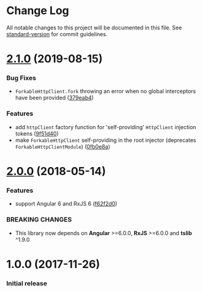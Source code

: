 # Change Log

All notable changes to this project will be documented in this file. See [standard-version](https://github.com/conventional-changelog/standard-version) for commit guidelines.

<a name="2.1.0"></a>
# [2.1.0](https://github.com/dscheerens/ngx-forkable-http-client/compare/v2.0.0...v2.1.0) (2019-08-15)


### Bug Fixes

* `ForkableHttpClient.fork` throwing an error when no global interceptors have been provided ([379eab4](https://github.com/dscheerens/ngx-forkable-http-client/commit/379eab4))


### Features

* add `httpClient` factory function for 'self-providing' `HttpClient` injection tokens ([9f51d40](https://github.com/dscheerens/ngx-forkable-http-client/commit/9f51d40))
* make `ForkableHttpClient` self-providing in the root injector (deprecates `ForkableHttpClientModule`) ([0fb0e8a](https://github.com/dscheerens/ngx-forkable-http-client/commit/0fb0e8a))



<a name="2.0.0"></a>
# [2.0.0](https://github.com/dscheerens/ngx-forkable-http-client/compare/v1.0.0...v2.0.0) (2018-05-14)


### Features

* support Angular 6 and RxJS 6 ([f62f2d0](https://github.com/dscheerens/ngx-forkable-http-client/commit/f62f2d0))


### BREAKING CHANGES

* This library now depends on **Angular** >=6.0.0, **RxJS** >=6.0.0 and **tslib** ^1.9.0



<a name="1.0.0"></a>
# 1.0.0 (2017-11-26)

### Initial release
